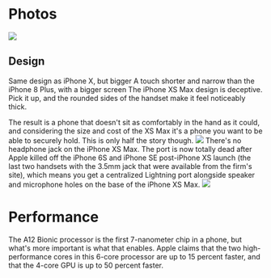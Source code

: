 # Photos

![](https://cdn.mos.cms.futurecdn.net/TtvY44DH3qtQKuh6GFeXcC-650-80.jpg)
## Design
Same design as iPhone X, but bigger
A touch shorter and narrow than the iPhone 8 Plus, with a bigger screen
The iPhone XS Max design is deceptive. Pick it up, and the rounded sides of the handset make it feel noticeably thick.

The result is a phone that doesn't sit as comfortably in the hand as it could, and considering the size and cost of the XS Max it's a phone you want to be able to securely hold. This is only half the story though.
![](https://cdn.mos.cms.futurecdn.net/QQET33XaFPHxZmZy2JCAaB-650-80.jpg)
There's no headphone jack on the iPhone XS Max. The port is now totally dead after Apple killed off the iPhone 6S and iPhone SE post-iPhone XS launch (the last two handsets with the 3.5mm jack that were available from the firm's site), which means you get a centralized Lightning port alongside speaker and microphone holes on the base of the iPhone XS Max.
![](https://cdn.mos.cms.futurecdn.net/ks6PJczCcYrtTAv2Go6iAR-650-80.jpg)
# Performance
The A12 Bionic processor is the first 7-nanometer chip in a phone, but what's more important is what that enables. Apple claims that the two high-performance cores in this 6-core processor are up to 15 percent faster, and that the 4-core GPU is up to 50 percent faster.